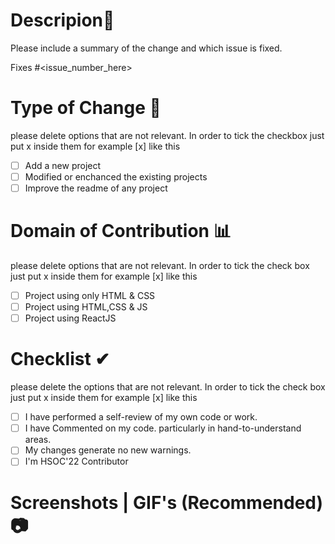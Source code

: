 # Descripion📜
Please include a summary of the change and which issue is fixed.

Fixes #<issue_number_here>


# Type of Change 📝
please delete options that are not relevant. In order to tick the checkbox just put x inside them for example [x] like this

- [ ] Add a new project
- [ ] Modified or enchanced the existing projects
- [ ] Improve the readme of any project

# Domain of Contribution 📊
please delete options that are not relevant. In order to tick the check box just put x inside them for example [x] like this
- [ ] Project using only HTML & CSS
- [ ] Project using  HTML,CSS & JS
- [ ] Project using ReactJS

# Checklist ✔
please delete the options that are not relevant. In order to tick the check box just put x inside them for example [x] like this 
- [ ] I have performed a self-review of my own code or work.
- [ ] I have Commented on my code. particularly in hand-to-understand areas.
- [ ] My changes generate no new warnings.
- [ ] I'm HSOC'22 Contributor 

# Screenshots | GIF's (Recommended) 📷